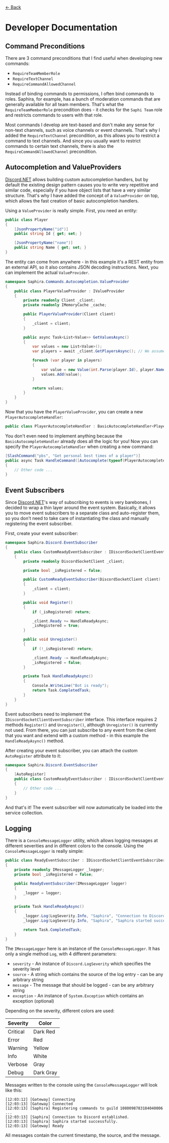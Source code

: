 [<- Back](../README.md)

# Developer Documentation

## Command Preconditions

There are 3 command preconditions that I find useful when developing new commands:

- `RequireTeamMemberRole`
- `RequireTextChannel`
- `RequireCommandAllowedChannel`

Instead of binding commands to permissions, I often bind commands to roles. Saphira, for example, has a bunch of moderation commands that are generally available for all team members. That's what the `RequireTeamMemberRole` precondition does - it checks for the `Saphi Team` role and restricts commands to users with that role.

Most commands I develop are text-based and don't make any sense for non-text channels, such as voice channels or event channels. That's why I added the `RequireTextChannel` precondition, as this allows you to restrict a command to text channels. And since you usually want to restrict commands to certain text channels, there is also the `RequireCommandAllowedChannel` precondition.

## Autocompletion and ValueProviders

[Discord.NET](https://docs.discordnet.dev/index.html) allows building custom autocompletion handlers, but by default the existing design pattern causes you to write very repetitive and similar code, especially if you have object lists that have a very similar structure. That's why I have added the concept of a `ValueProvider` on top, which allows the fast creation of basic autocompletion handlers.

Using a `ValueProvider` is really simple. First, you need an entity:

```csharp
public class Player
{
    [JsonPropertyName("id")]
    public string Id { get; set; }

    [JsonPropertyName("name")]
    public string Name { get; set; }
}
```

The entity can come from anywhere - in this example it's a REST entity from an external API, so it also contains JSON decoding instructions. Next, you can implement the actual `ValueProvider`.

```csharp
namespace Saphira.Commands.Autocompletion.ValueProvider
{
    public class PlayerValueProvider : IValueProvider
    {
        private readonly Client _client;
        private readonly IMemoryCache _cache;

        public PlayerValueProvider(Client client)
        {
            _client = client;
        }

        public async Task<List<Value>> GetValuesAsync()
        {
            var values = new List<Value>();
            var players = await _client.GetPlayersAsync(); // We assume GetPlayersAsync() returns a List<Player>

            foreach (var player in players)
            {
                var value = new Value(int.Parse(player.Id), player.Name);
                values.Add(value);
            }

            return values;
        }
    }
}
```

Now that you have the `PlayerValueProvider`, you can create a new `PlayerAutocompleteHandler`:

```csharp
public class PlayerAutocompleteHandler : BasicAutocompleteHandler<PlayerValueProvider> { }
```

You don't even need to implement anything because the `BasicAutocompleteHandler` already does all the logic for you! Now you can specify the `PlayerAutocompleteHandler` when creating a new command:

```csharp
[SlashCommand("pbs", "Get personal best times of a player")]
public async Task HandleCommand([Autocomplete(typeof(PlayerAutocompleteHandler))] string player)
{
    // Other code ...
}
```

## Event Subscribers

Since [Discord.NET](https://docs.discordnet.dev/index.html)'s way of subscribing to events is very barebones, I decided to wrap a thin layer around the event system. Basically, it allows you to move event subscribers to a separate class and auto-register them, so you don't need to take care of instantiating the class and manually registering the event subscriber.

First, create your event subscriber:

```csharp
namespace Saphira.Discord.EventSubscriber
{
    public class CustomReadyEventSubscriber : IDiscordSocketClientEventSubscriber
    {
        private readonly DiscordSocketClient _client;

        private bool _isRegistered = false;

        public CustomReadyEventSubscriber(DiscordSocketClient client)
        {
            _client = client;
        }

        public void Register()
        {
            if (_isRegistered) return;

            _client.Ready += HandleReadyAsync;
            _isRegistered = true;
        }

        public void Unregister()
        {
            if (!_isRegistered) return;

            _client.Ready -= HandleReadyAsync;
            _isRegistered = false;
        }

        private Task HandleReadyAsync()
        {
            Console.WriteLine("Bot is ready");
            return Task.CompletedTask;
        }
    }
}
```

Event subscribers need to implement the `IDiscordSocketClientEventSubscriber` interface. This interface requires 2 methods `Register()` and `Unregister()`, although `Unregister()` is currently not used. From there, you can just subscribe to any event from the client that you want and extend with a custom method - in this example the `HandleReadyAsync()` method.

After creating your event subscriber, you can attach the custom `AutoRegister` attribute to it:

```csharp
namespace Saphira.Discord.EventSubscriber
{
    [AutoRegister]
    public class CustomReadyEventSubscriber : IDiscordSocketClientEventSubscriber
    {
        // Other code ...
    }
}
```

And that's it! The event subscriber will now automatically be loaded into the service collection.

## Logging

There is a `ConsoleMessageLogger` utility, which allows logging messages at different severities and in different colors to the console. Using the `ConsoleMessageLogger` is really simple:

```csharp
public class ReadyEventSubscriber : IDiscordSocketClientEventSubscriber
{
    private readonly IMessageLogger _logger;
    private bool _isRegistered = false;

    public ReadyEventSubscriber(IMessageLogger logger)
    {
        _logger = logger;
    }

    private Task HandleReadyAsync()
    {
        _logger.Log(LogSeverity.Info, "Saphira", "Connection to Discord established.");
        _logger.Log(LogSeverity.Info, "Saphira", "Saphira started successfully.");

        return Task.CompletedTask;
    }
}
```

The `IMessageLogger` here is an instance of the `ConsoleMessageLogger`. It has only a single method `Log`, with 4 different parameters:

- `severity` - An instance of `Discord.LogSeverity` which specifies the severity level
- `source`  - A string which contains the source of the log entry - can be any arbitrary string
- `message` - The message that should be logged - can be any arbitrary string
- `exception` - An instance of `System.Exception` which contains an exception (optional)

Depending on the severity, different colors are used:

| Severity | Color     |
|----------|-----------|
| Critical | Dark Red  |
| Error    | Red       |
| Warning  | Yellow    |
| Info     | White     |
| Verbose  | Gray      |
| Debug    | Dark Gray |

Messages written to the console using the `ConsoleMessageLogger` will look like this:

```
[12:03:12] [Gateway] Connecting
[12:03:13] [Gateway] Connected
[12:03:13] [Saphira] Registering commands to guild 1080098783184040006 ...
[12:03:13] [Saphira] Connection to Discord established.
[12:03:13] [Saphira] Saphira started successfully.
[12:03:13] [Gateway] Ready
```

All messages contain the current timestamp, the source, and the message.